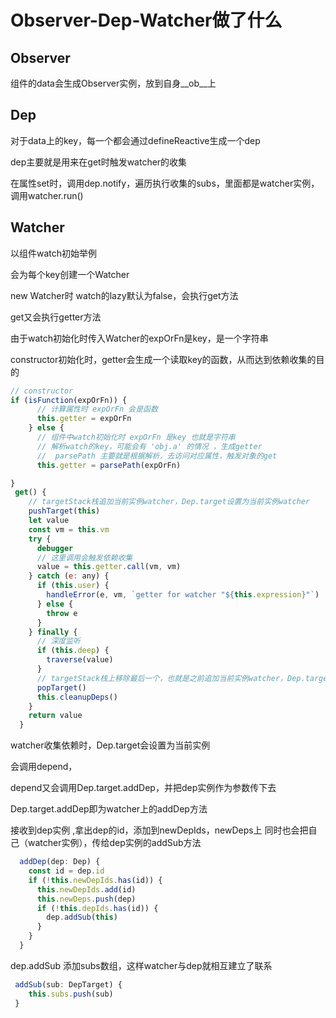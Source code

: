 # Observer-Dep-Watcher做了什么

## Observer

组件的data会生成Observer实例，放到自身__ob__上

## Dep

对于data上的key，每一个都会通过defineReactive生成一个dep

dep主要就是用来在get时触发watcher的收集

在属性set时，调用dep.notify，遍历执行收集的subs，里面都是watcher实例，调用watcher.run()

## Watcher

以组件watch初始举例

会为每个key创建一个Watcher

new Watcher时 watch的lazy默认为false，会执行get方法

get又会执行getter方法

由于watch初始化时传入Watcher的expOrFn是key，是一个字符串

constructor初始化时，getter会生成一个读取key的函数，从而达到依赖收集的目的

```javascript
// constructor
if (isFunction(expOrFn)) {
      // 计算属性时 expOrFn 会是函数
      this.getter = expOrFn
    } else {
      // 组件中watch初始化时 expOrFn 是key 也就是字符串
      // 解析watch的key，可能会有 'obj.a' 的情况 ，生成getter
      //  parsePath 主要就是根据解析，去访问对应属性，触发对象的get
      this.getter = parsePath(expOrFn)

}
 get() {
    // targetStack栈追加当前实例watcher，Dep.target设置为当前实例watcher
    pushTarget(this)
    let value
    const vm = this.vm
    try {
      debugger
      // 这里调用会触发依赖收集
      value = this.getter.call(vm, vm)
    } catch (e: any) {
      if (this.user) {
        handleError(e, vm, `getter for watcher "${this.expression}"`)
      } else {
        throw e
      }
    } finally {
      // 深度监听
      if (this.deep) {
        traverse(value)
      }
      // targetStack栈上移除最后一个，也就是之前追加当前实例watcher，Dep.target设置为targetStack栈的最后一个
      popTarget()
      this.cleanupDeps()
    }
    return value
  }
```

watcher收集依赖时，Dep.target会设置为当前实例

会调用depend，

depend又会调用Dep.target.addDep，并把dep实例作为参数传下去

Dep.target.addDep即为watcher上的addDep方法

接收到dep实例 ,拿出dep的id，添加到newDepIds，newDeps上
同时也会把自己（watcher实例），传给dep实例的addSub方法

```javascript
  addDep(dep: Dep) {
    const id = dep.id
    if (!this.newDepIds.has(id)) {
      this.newDepIds.add(id)
      this.newDeps.push(dep)
      if (!this.depIds.has(id)) {
        dep.addSub(this)
      }
    }
  }
```

dep.addSub
添加subs数组，这样watcher与dep就相互建立了联系

```javascript
 addSub(sub: DepTarget) {
    this.subs.push(sub)
 }
```
